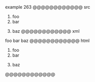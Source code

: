 example 263
@@@@@@@@@@@@ src
1. foo
2. bar
3) baz
@@@@@@@@@@@@ xml
<?xml version="1.0" encoding="UTF-8"?>
<!DOCTYPE document SYSTEM "CommonMark.dtd">
<document xmlns="http://commonmark.org/xml/1.0">
  <list type="ordered" start="1" delim="period" tight="true">
    <item>
      <paragraph>
        <text>foo</text>
      </paragraph>
    </item>
    <item>
      <paragraph>
        <text>bar</text>
      </paragraph>
    </item>
  </list>
  <list type="ordered" start="3" delim="paren" tight="true">
    <item>
      <paragraph>
        <text>baz</text>
      </paragraph>
    </item>
  </list>
</document>
@@@@@@@@@@@@ html
<ol>
<li>foo</li>
<li>bar</li>
</ol>
<ol start="3">
<li>baz</li>
</ol>
@@@@@@@@@@@@
